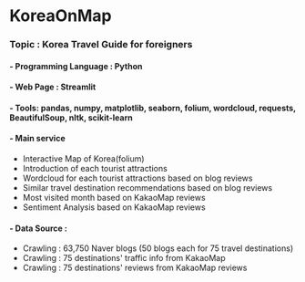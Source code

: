 # KoreaOnMap
### Topic : Korea Travel Guide for foreigners
#### - Programming Language : Python
#### - Web Page : Streamlit
#### - Tools: pandas, numpy, matplotlib, seaborn, folium, wordcloud, requests, BeautifulSoup, nltk, scikit-learn
#### - Main service
- Interactive Map of Korea(folium)
- Introduction of each tourist attractions
- Wordcloud for each tourist attractions based on blog reviews
- Similar travel destination recommendations based on blog reviews
- Most visited month based on KakaoMap reviews
- Sentiment Analysis based on KakaoMap reviews
#### - Data Source : 
- Crawling : 63,750 Naver blogs (50 blogs each for 75 travel destinations)
- Crawling : 75 destinations' traffic info from KakaoMap
- Crawling : 75 destinations' reviews from KakaoMap reviews
